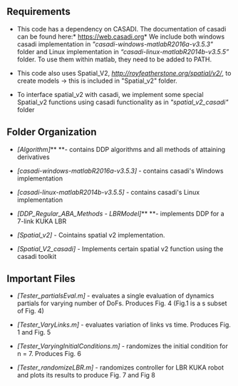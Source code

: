 Requirements
------------

-   This code has a dependency on CASADI. The documentation of casadi can be
    found here:* https://web.casadi.org* We include both windows casadi
    implementation in *"casadi-windows-matlabR2016a-v3.5.3"* folder and Linux
    implementation  in *“casadi-linux-matlabR2014b-v3.5.5”* folder. To use them
    within matlab, they need to be added to PATH.

-   This code also uses Spatial_V2, *http://royfeatherstone.org/spatial/v2/*, to
    create models -\> this is included in "Spatial_v2" folder.

-   To interface spatial_v2 with casadi, we implement some special  Spatial_v2
    functions using casadi functionality as in *"spatial_v2_casadi"* folder

Folder Organization
-------------------

-   *[Algorithm]*** **- contains DDP algorithms and all methods of attaining
    derivatives

-   *[casadi-windows-matlabR2016a-v3.5.3]* - contains casadi's Windows
    implementation

-   *[casadi-linux-matlabR2014b-v3.5.5]* - contains casadi's Linux
    implementation

-   *[DDP_Regular_ABA_Methods - LBRModel]*** **- implements DDP for a 7-link
    KUKA LBR

-   *[Spatial_v2]* - Cointains spatial v2 implementation.

-   *[Spatial_V2_casadi]* - Implements certain spatial v2 function using the
    casadi toolkit

Important Files
---------------

-   *[Tester_partialsEval.m]* - evaluates a single evaluation of dynamics
    partials for varying number of DoFs. Produces Fig. 4 (Fig.1 is a s subset of
    Fig. 4)

-   *[Tester_VaryLinks.m]* - evaluates variation of links vs time. Produces Fig.
    1 and Fig. 5

-   *[Tester_VaryingInitialConditions.m]* - randomizes the initial condition for
    n = 7. Produces Fig. 6

-   *[Tester_randomizeLBR.m]* - randomizes controller for LBR KUKA robot and
    plots its results to produce Fig. 7 and Fig 8
